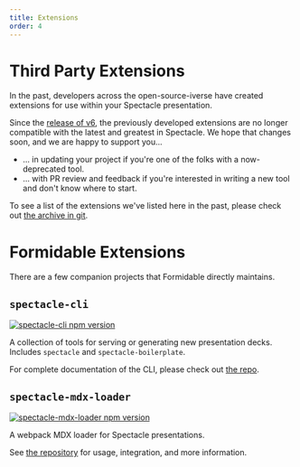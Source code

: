 ```yaml
---
title: Extensions
order: 4
---
```


<a name="third-party"></a>

# Third Party Extensions

In the past, developers across the open-source-iverse have created extensions for use within your Spectacle presentation.

Since the [release of v6](https://github.com/FormidableLabs/spectacle/releases/tag/v6), the previously developed extensions are no longer compatible with the latest and greatest in Spectacle. We hope that changes soon, and we are happy to support you...

- ... in updating your project if you're one of the folks with a now-deprecated tool.
- ... with PR review and feedback if you're interested in writing a new tool and don't know where to start.

To see a list of the extensions we've listed here in the past, please check out [the archive in git](https://github.com/FormidableLabs/spectacle/blob/3fd0e850ebab65758b1a4db04c8edef5f2cee81e/docs/content/extensions.md).

<a name="formidable"></a>

# Formidable Extensions

There are a few companion projects that Formidable directly maintains.

## `spectacle-cli`

[![spectacle-cli npm version](https://badge.fury.io/js/spectacle-cli.svg)](http://badge.fury.io/js/spectacle-cli)

A collection of tools for serving or generating new presentation decks. Includes `spectacle` and `spectacle-boilerplate`.

For complete documentation of the CLI, please check out [the repo](https://www.github.com/FormidableLabs/spectacle-cli).


## `spectacle-mdx-loader`

[![spectacle-mdx-loader npm version](https://badge.fury.io/js/spectacle-mdx-loader.svg)](http://badge.fury.io/js/spectacle-mdx-loader)

A webpack MDX loader for Spectacle presentations.

See [the repository](https://www.github.com/FormidableLabs/spectacle-mdx-loader) for usage, integration, and more information.
